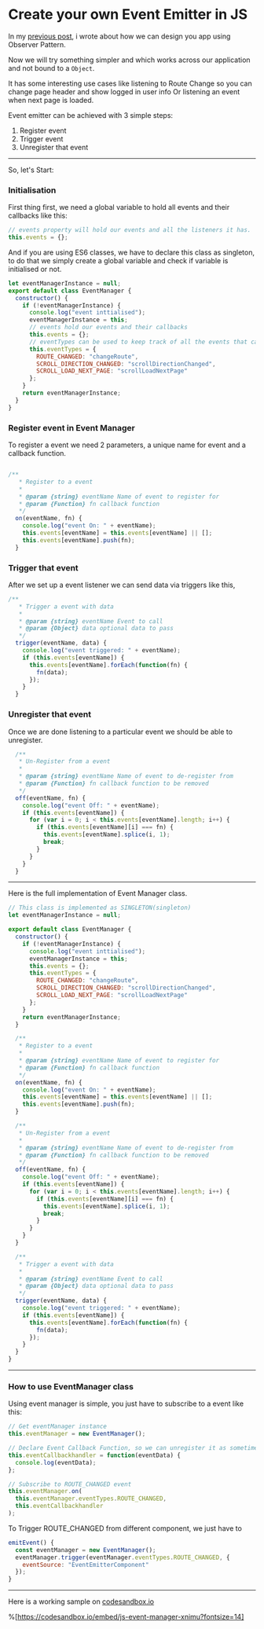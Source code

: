 # Create your own Event Emitter in JS

In my  [previous post](https://blog.tejpratapsingh.com/rxjs-at-its-basic-ck1mqannv00e68zs1f5qixkzj), i wrote about how we can design you app using Observer Pattern.

Now we will try something simpler and which works across our application and not bound to a `Object`.

It has some interesting use cases like listening to Route Change so you can change page header and show logged in user info Or listening an event when next page is loaded.

Event emitter can be achieved with 3 simple steps:

1. Register event
3. Trigger event
2. Unregister that event

___
So, let's Start:

### Initialisation
First thing first, we need a global variable to hold all events and their callbacks like this:
```javascript
// events property will hold our events and all the listeners it has.
this.events = {};
```

And if you are using ES6 classes, we have to declare this class as singleton, to do that we simply create a global variable and check if variable is initialised or not.
```javascript
let eventManagerInstance = null;
export default class EventManager {
  constructor() {
    if (!eventManagerInstance) {
      console.log("event inttialised");
      eventManagerInstance = this;
      // events hold our events and their callbacks
      this.events = {};
      // eventTypes can be used to keep track of all the events that can be used by this event manager.
      this.eventTypes = {
        ROUTE_CHANGED: "changeRoute",
        SCROLL_DIRECTION_CHANGED: "scrollDirectionChanged",
        SCROLL_LOAD_NEXT_PAGE: "scrollLoadNextPage"
      };
    }
    return eventManagerInstance;
  }
}
```

### Register event in Event Manager
To register a event we need 2 parameters, a unique name for event and a callback function.

```javascript

/**
   * Register to a event
   *
   * @param {string} eventName Name of event to register for
   * @param {Function} fn callback function
   */
  on(eventName, fn) {
    console.log("event On: " + eventName);
    this.events[eventName] = this.events[eventName] || [];
    this.events[eventName].push(fn);
  }
```

### Trigger that event
After we set up a event listener we can send data via triggers like this,
```javascript
/**
   * Trigger a event with data
   *
   * @param {string} eventName Event to call
   * @param {Object} data optional data to pass
   */
  trigger(eventName, data) {
    console.log("event triggered: " + eventName);
    if (this.events[eventName]) {
      this.events[eventName].forEach(function(fn) {
        fn(data);
      });
    }
  }
```

### Unregister that event
Once we are done listening to a particular event we should be able to unregister.
```javascript
  /**
   * Un-Register from a event
   *
   * @param {string} eventName Name of event to de-register from
   * @param {Function} fn callback function to be removed
   */
  off(eventName, fn) {
    console.log("event Off: " + eventName);
    if (this.events[eventName]) {
      for (var i = 0; i < this.events[eventName].length; i++) {
        if (this.events[eventName][i] === fn) {
          this.events[eventName].splice(i, 1);
          break;
        }
      }
    }
  }
```
___
Here is the full implementation of Event Manager class.
```javascript
// This class is implemented as SINGLETON(singleton)
let eventManagerInstance = null;

export default class EventManager {
  constructor() {
    if (!eventManagerInstance) {
      console.log("event inttialised");
      eventManagerInstance = this;
      this.events = {};
      this.eventTypes = {
        ROUTE_CHANGED: "changeRoute",
        SCROLL_DIRECTION_CHANGED: "scrollDirectionChanged",
        SCROLL_LOAD_NEXT_PAGE: "scrollLoadNextPage"
      };
    }
    return eventManagerInstance;
  }

  /**
   * Register to a event
   *
   * @param {string} eventName Name of event to register for
   * @param {Function} fn callback function
   */
  on(eventName, fn) {
    console.log("event On: " + eventName);
    this.events[eventName] = this.events[eventName] || [];
    this.events[eventName].push(fn);
  }

  /**
   * Un-Register from a event
   *
   * @param {string} eventName Name of event to de-register from
   * @param {Function} fn callback function to be removed
   */
  off(eventName, fn) {
    console.log("event Off: " + eventName);
    if (this.events[eventName]) {
      for (var i = 0; i < this.events[eventName].length; i++) {
        if (this.events[eventName][i] === fn) {
          this.events[eventName].splice(i, 1);
          break;
        }
      }
    }
  }

  /**
   * Trigger a event with data
   *
   * @param {string} eventName Event to call
   * @param {Object} data optional data to pass
   */
  trigger(eventName, data) {
    console.log("event triggered: " + eventName);
    if (this.events[eventName]) {
      this.events[eventName].forEach(function(fn) {
        fn(data);
      });
    }
  }
}
```
___
### How to use EventManager class
Using event manager is simple, you just have to subscribe to a event like this:
```javascript
// Get eventManager instance
this.eventManager = new EventManager();

// Declare Event Callback Function, so we can unregister it as sometime.
this.eventCallbackhandler = function(eventData) {
  console.log(eventData);
};

// Subscribe to ROUTE_CHANGED event
this.eventManager.on(
  this.eventManager.eventTypes.ROUTE_CHANGED,
  this.eventCallbackhandler
);
```

To Trigger ROUTE_CHANGED from different component, we just have to
```javascript
emitEvent() {
  const eventManager = new EventManager();
  eventManager.trigger(eventManager.eventTypes.ROUTE_CHANGED, {
    eventSource: "EventEmitterComponent"
  });
}
```
___

Here is a working sample on  [codesandbox.io](https://codesandbox.io/s/js-event-manager-xnimu) 


%[https://codesandbox.io/embed/js-event-manager-xnimu?fontsize=14]
